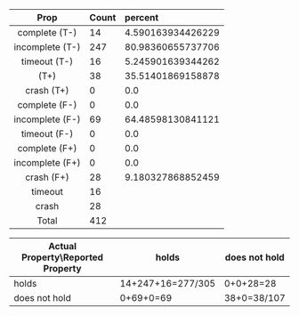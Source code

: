 
| Prop | Count | percent |
|:----:|:------|:--|
|complete   (T-)|14| 4.590163934426229 |
|incomplete (T-)|247|80.98360655737706 |
|timeout    (T-)|16|5.245901639344262 |
|           (T+)|38|35.51401869158878 |
|crash      (T+)|0|0.0 |
|complete   (F-)|0|0.0 |
|incomplete (F-)|69|64.48598130841121 |
|timeout    (F-)|0|0.0 |
|complete   (F+)|0|0.0 |
|incomplete (F+)|0|0.0 |
|crash      (F+)|28|9.180327868852459 |
|timeout        |16| |
|crash          |28| |
|Total          |412| |

| Actual Property\Reported Property | holds | does not hold |
|------------------------------------|-------|---------------|
| holds | 14+247+16=277/305 | 0+0+28=28 |
| does not hold | 0+69+0=69 | 38+0=38/107 |


